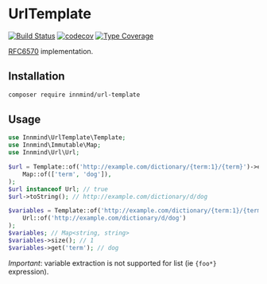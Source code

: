 # UrlTemplate

[![Build Status](https://github.com/innmind/urltemplate/workflows/CI/badge.svg?branch=master)](https://github.com/innmind/urltemplate/actions?query=workflow%3ACI)
[![codecov](https://codecov.io/gh/innmind/urltemplate/branch/develop/graph/badge.svg)](https://codecov.io/gh/innmind/urltemplate)
[![Type Coverage](https://shepherd.dev/github/innmind/urltemplate/coverage.svg)](https://shepherd.dev/github/innmind/urltemplate)

[RFC6570](https://tools.ietf.org/html/rfc6570) implementation.

## Installation

```sh
composer require innmind/url-template
```

## Usage

```php
use Innmind\UrlTemplate\Template;
use Innmind\Immutable\Map;
use Innmind\Url\Url;

$url = Template::of('http://example.com/dictionary/{term:1}/{term}')->expand(
    Map::of(['term', 'dog']),
);
$url instanceof Url; // true
$url->toString(); // http://example.com/dictionary/d/dog

$variables = Template::of('http://example.com/dictionary/{term:1}/{term}')->extract(
    Url::of('http://example.com/dictionary/d/dog')
);
$variables; // Map<string, string>
$variables->size(); // 1
$variables->get('term'); // dog
```

*Important*: variable extraction is not supported for list (ie `{foo*}` expression).
